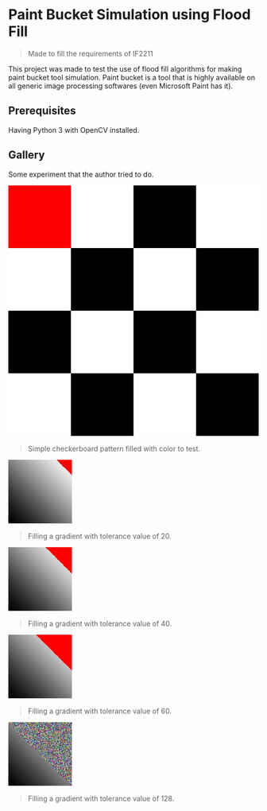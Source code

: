 # Paint Bucket Simulation using Flood Fill

> Made to fill the requirements of IF2211

This project was made to test the use of flood fill algorithms for making paint bucket tool simulation. Paint bucket is a tool that is highly available on all generic image processing softwares (even Microsoft Paint has it).

## Prerequisites

Having Python 3 with OpenCV installed.

## Gallery

Some experiment that the author tried to do.

![](./result/checkerboard.jpg)

> Simple checkerboard pattern filled with color to test.

![](./result/gradient_small_20.jpg)

> Filling a gradient with tolerance value of 20.

![](./result/gradient_small_40.jpg)

> Filling a gradient with tolerance value of 40.

![](./result/gradient_small_60.jpg)

> Filling a gradient with tolerance value of 60.

![](./result/gradient_small_128.jpg)

> Filling a gradient with tolerance value of 128.

